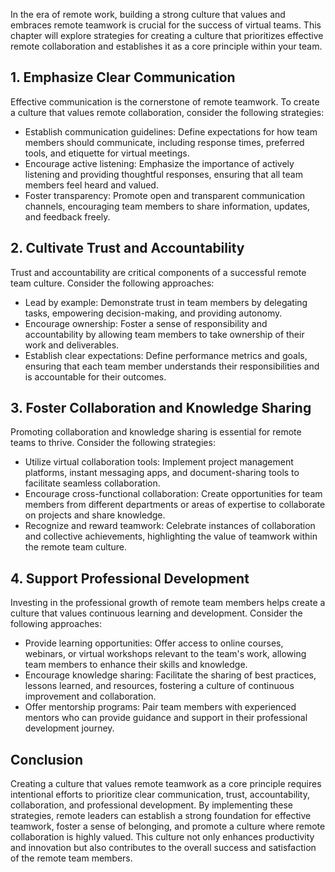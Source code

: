 
In the era of remote work, building a strong culture that values and embraces remote teamwork is crucial for the success of virtual teams. This chapter will explore strategies for creating a culture that prioritizes effective remote collaboration and establishes it as a core principle within your team.

## 1\. Emphasize Clear Communication

Effective communication is the cornerstone of remote teamwork. To create a culture that values remote collaboration, consider the following strategies:

- Establish communication guidelines: Define expectations for how team members should communicate, including response times, preferred tools, and etiquette for virtual meetings.
- Encourage active listening: Emphasize the importance of actively listening and providing thoughtful responses, ensuring that all team members feel heard and valued.
- Foster transparency: Promote open and transparent communication channels, encouraging team members to share information, updates, and feedback freely.

## 2\. Cultivate Trust and Accountability

Trust and accountability are critical components of a successful remote team culture. Consider the following approaches:

- Lead by example: Demonstrate trust in team members by delegating tasks, empowering decision-making, and providing autonomy.
- Encourage ownership: Foster a sense of responsibility and accountability by allowing team members to take ownership of their work and deliverables.
- Establish clear expectations: Define performance metrics and goals, ensuring that each team member understands their responsibilities and is accountable for their outcomes.

## 3\. Foster Collaboration and Knowledge Sharing

Promoting collaboration and knowledge sharing is essential for remote teams to thrive. Consider the following strategies:

- Utilize virtual collaboration tools: Implement project management platforms, instant messaging apps, and document-sharing tools to facilitate seamless collaboration.
- Encourage cross-functional collaboration: Create opportunities for team members from different departments or areas of expertise to collaborate on projects and share knowledge.
- Recognize and reward teamwork: Celebrate instances of collaboration and collective achievements, highlighting the value of teamwork within the remote team culture.

## 4\. Support Professional Development

Investing in the professional growth of remote team members helps create a culture that values continuous learning and development. Consider the following approaches:

- Provide learning opportunities: Offer access to online courses, webinars, or virtual workshops relevant to the team's work, allowing team members to enhance their skills and knowledge.
- Encourage knowledge sharing: Facilitate the sharing of best practices, lessons learned, and resources, fostering a culture of continuous improvement and collaboration.
- Offer mentorship programs: Pair team members with experienced mentors who can provide guidance and support in their professional development journey.

## Conclusion

Creating a culture that values remote teamwork as a core principle requires intentional efforts to prioritize clear communication, trust, accountability, collaboration, and professional development. By implementing these strategies, remote leaders can establish a strong foundation for effective teamwork, foster a sense of belonging, and promote a culture where remote collaboration is highly valued. This culture not only enhances productivity and innovation but also contributes to the overall success and satisfaction of the remote team members.

